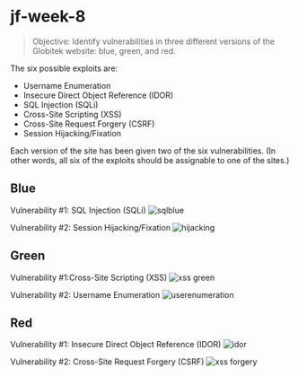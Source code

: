 # jf-week-8
> Objective: Identify vulnerabilities in three different versions of the Globitek website: blue, green, and red.

The six possible exploits are:
* Username Enumeration
* Insecure Direct Object Reference (IDOR)
* SQL Injection (SQLi)
* Cross-Site Scripting (XSS)
* Cross-Site Request Forgery (CSRF)
* Session Hijacking/Fixation

Each version of the site has been given two of the six vulnerabilities. (In other words, all six of the exploits should be assignable to one of the sites.)

## Blue

Vulnerability #1: SQL Injection (SQLi)
![sqlblue](https://user-images.githubusercontent.com/37880874/40813660-de52535a-64f0-11e8-9ae6-1f45a5eedfb4.gif)


Vulnerability #2: Session Hijacking/Fixation
![hijacking](https://user-images.githubusercontent.com/37880874/40815353-bc4cbeee-64fa-11e8-8095-3c518c9d9b37.gif)


## Green

Vulnerability #1:Cross-Site Scripting (XSS)
![xss green](https://user-images.githubusercontent.com/37880874/40813678-fc74aa5e-64f0-11e8-9f7d-e614d4e6326f.gif)

Vulnerability #2: Username Enumeration
![userenumeration](https://user-images.githubusercontent.com/37880874/40813707-23bd9936-64f1-11e8-9126-44ace3e0d3b7.gif)

## Red

Vulnerability #1:  Insecure Direct Object Reference (IDOR)
![idor](https://user-images.githubusercontent.com/37880874/40813749-4e39ca22-64f1-11e8-9a9a-ee19501045ce.gif)


Vulnerability #2:  Cross-Site Request Forgery (CSRF)
![xss forgery](https://user-images.githubusercontent.com/37880874/40813758-5a579cf8-64f1-11e8-9959-e92882afe1fa.gif)
